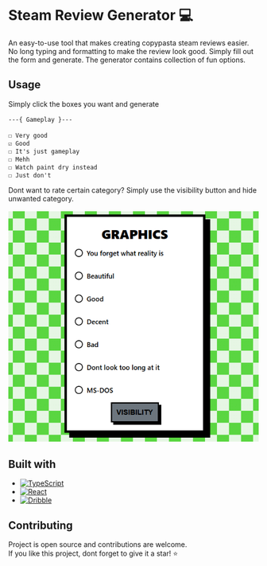 # Steam Review Generator :computer:
An easy-to-use tool that makes creating copypasta steam reviews easier. No long typing and formatting to make the review look good. Simply fill out the form and generate. The generator contains collection of fun options.

## Usage
Simply click the boxes you want and generate
```
---{ Gameplay }---

☐ Very good
☑ Good
☐ It's just gameplay
☐ Mehh
☐ Watch paint dry instead
☐ Just don't
```
Dont want to rate certain category? Simply use the visibility button and hide unwanted category.<br>
<br>
![Category card screenshot](category-card-screenshot.png)

## Built with
* [![TypeScript](https://img.shields.io/badge/TypeScript-3178C6?logo=typescript&logoColor=fff)](#)
* [![React](https://img.shields.io/badge/React-%2320232a.svg?logo=react&logoColor=%2361DAFB)](#)
* [![Dribble](https://img.shields.io/badge/Dribbble-EA4C89?logo=dribbble&logoColor=white)](#)

## Contributing
Project is open source and contributions are welcome. <br>
If you like this project, dont forget to give it a star! :star:











